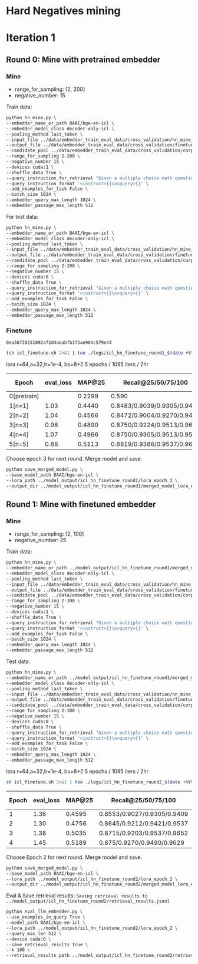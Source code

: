 # Hard Negatives mining

# Iteration 1
## Round 0: Mine with pretrained embedder

### Mine
* range_for_sampling: [2, 200]
* negative_number: 15

Train data:
```bash
python hn_mine.py \
--embedder_name_or_path BAAI/bge-en-icl \
--embedder_model_class decoder-only-icl \
--pooling_method last_token \
--input_file ../data/embedder_train_eval_data/cross_validation/hn_mine_input.jsonl \
--output_file ../data/embedder_train_eval_data/cross_validation/finetune_data_hn_mined_round0.jsonl \
--candidate_pool ../data/embedder_train_eval_data/cross_validation/corpus.jsonl \
--range_for_sampling 2-200 \
--negative_number 15 \
--devices cuda:1 \
--shuffle_data True \
--query_instruction_for_retrieval "Given a multiple choice math question and a student's incorrect answer choice, identify and retrieve the specific mathematical misconception or error in the student's thinking that led to this wrong answer." \
--query_instruction_format '<instruct>{}\n<query>{}' \
--add_examples_for_task False \
--batch_size 1024 \
--embedder_query_max_length 1024 \
--embedder_passage_max_length 512
```

For test data:
```bash
python hn_mine.py \
--embedder_name_or_path BAAI/bge-en-icl \
--embedder_model_class decoder-only-icl \
--pooling_method last_token \
--input_file ../data/embedder_train_eval_data/cross_validation/hn_mine_test_input.jsonl \
--output_file ../data/embedder_train_eval_data/cross_validation/finetune_data_hn_mined_round0_test.jsonl \
--candidate_pool ../data/embedder_train_eval_data/cross_validation/corpus.jsonl \
--range_for_sampling 2-200 \
--negative_number 15 \
--devices cuda:0 \
--shuffle_data True \
--query_instruction_for_retrieval "Given a multiple choice math question and a student's incorrect answer choice, identify and retrieve the specific mathematical misconception or error in the student's thinking that led to this wrong answer." \
--query_instruction_format '<instruct>{}\n<query>{}' \
--add_examples_for_task False \
--batch_size 1024 \
--embedder_query_max_length 1024 \
--embedder_passage_max_length 512
```


### Finetune
`0ea36730231892a72d4aeabfb1f3ae904c579e44`
```bash
(sh icl_finetune.sh 2>&1 | tee ./logs/icl_hn_finetune_round1_$(date +%Y%m%d_%H%M%S).log) ; /usr/bin/shutdown
```
lora r=64,a=32,lr=1e-4, bs=8*2
5 epochs / 1095 iters / 2hr

| Epoch | eval_loss | MAP@25 | Recall@25/50/75/100 | LB Score |
|-------|--------|-----------|---------|---------|
| 0[pretrain] | | 0.2299 | 0.590 | 0.216 |
|1[n=1] | 1.03 | 0.4440 | 0.8483/0.9039/0.9305/0.9432 | ? |
|2[n=2] | 1.04 | 0.4566 | 0.8472/0.9004/0.9270/0.9490 | ? |
|3[n=3] | 0.96 | 0.4890 | 0.8750/0.9224/0.9513/0.9664 | ? |
|4[n=4] | 1.07 | 0.4966 | 0.8750/0.9305/0.9513/0.9548 | ? |
|5[n=5] | 0.88 | 0.5113 | 0.8819/0.9386/0.9537/0.9653 | ? |

Choose epoch 3 for next round. Merge model and save.
```bash
python save_merged_model.py \
--base_model_path BAAI/bge-en-icl \
--lora_path ../model_output/icl_hn_finetune_round1/lora_epoch_3 \
--output_dir ../model_output/icl_hn_finetune_round1/merged_model_lora_epoch_3
```

## Round 1: Mine with finetuned embedder

### Mine
* range_for_sampling: [2, 100]
* negative_number: 25

Train data:
```bash
python hn_mine.py \
--embedder_name_or_path ../model_output/icl_hn_finetune_round1/merged_model_lora_epoch_3 \
--embedder_model_class decoder-only-icl \
--pooling_method last_token \
--input_file ../data/embedder_train_eval_data/cross_validation/hn_mine_input.jsonl \
--output_file ../data/embedder_train_eval_data/cross_validation/finetune_data_hn_mined_round1.jsonl \
--candidate_pool ../data/embedder_train_eval_data/cross_validation/corpus.jsonl \
--range_for_sampling 2-100 \
--negative_number 15 \
--devices cuda:1 \
--shuffle_data True \
--query_instruction_for_retrieval "Given a multiple choice math question and a student's incorrect answer choice, identify and retrieve the specific mathematical misconception or error in the student's thinking that led to this wrong answer." \
--query_instruction_format '<instruct>{}\n<query>{}' \
--add_examples_for_task False \
--batch_size 1024 \
--embedder_query_max_length 1024 \
--embedder_passage_max_length 512
```
Test data:
```bash
python hn_mine.py \
--embedder_name_or_path ../model_output/icl_hn_finetune_round1/merged_model_lora_epoch_3 \
--embedder_model_class decoder-only-icl \
--pooling_method last_token \
--input_file ../data/embedder_train_eval_data/cross_validation/hn_mine_test_input.jsonl \
--output_file ../data/embedder_train_eval_data/cross_validation/finetune_data_hn_mined_round1_test.jsonl \
--candidate_pool ../data/embedder_train_eval_data/cross_validation/corpus.jsonl \
--range_for_sampling 2-100 \
--negative_number 15 \
--devices cuda:0 \
--shuffle_data True \
--query_instruction_for_retrieval "Given a multiple choice math question and a student's incorrect answer choice, identify and retrieve the specific mathematical misconception or error in the student's thinking that led to this wrong answer." \
--query_instruction_format '<instruct>{}\n<query>{}' \
--add_examples_for_task False \
--batch_size 1024 \
--embedder_query_max_length 1024 \
--embedder_passage_max_length 512
```
lora r=64,a=32,lr=1e-4, bs=8*2
5 epochs / 1095 iters / 2hr

```bash
sh icl_finetune.sh 2>&1 | tee ./logs/icl_hn_finetune_round2_$(date +%Y%m%d_%H%M%S).log
```

| Epoch | eval_loss | MAP@25 | Recall@25/50/75/100 | LB Score |
|-------|--------|-----------|---------|---------|
|1      | 1.36   |  0.4595    | 0.8553/0.9027/0.9305/0.9409 | ? |
|2      | 1.30  |  0.4756    | 0.8645/0.9212/0.9421/0.9537 | 0.366 |
|3      | 1.38   |  0.5035    | 0.8715/0.9203/0.9537/0.9652 | ? |
|4      | 1.45   |  0.5189    | 0.875/0.9270/0.9490/0.9629 | ? |
Choose Epoch 2 for next round. Merge model and save.
```bash
python save_merged_model.py \
--base_model_path BAAI/bge-en-icl \
--lora_path ../model_output/icl_hn_finetune_round2/lora_epoch_2 \
--output_dir ../model_output/icl_hn_finetune_round2/merged_model_lora_epoch_2
```

Eval & Save retrieval results:
`Saving retrieval results to ../model_output/icl_hn_finetune_round2/retrieval_results.jsonl`
```bash
python eval_llm_embedder.py \
--use_examples_in_query True \
--model_path BAAI/bge-en-icl \
--lora_path ../model_output/icl_hn_finetune_round2/lora_epoch_2 \
--query_max_len 512 \
--device cuda:0 \
--save_retrieval_results True \
--k 100 \
--retrieval_results_path ../model_output/icl_hn_finetune_round2/retrieval_results.jsonl
```